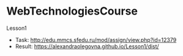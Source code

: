 # WebTechnologiesCourse
Lesson1
  * Task: http://edu.mmcs.sfedu.ru/mod/assign/view.php?id=12379
  * Result: https://alexandraolegovna.github.io/Lesson1/dist/
